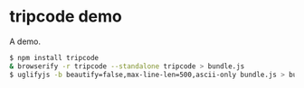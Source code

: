 # tripcode demo

A demo.

``` bash
$ npm install tripcode
& browserify -r tripcode --standalone tripcode > bundle.js
$ uglifyjs -b beautify=false,max-line-len=500,ascii-only bundle.js > bundle.min.js
```